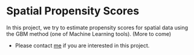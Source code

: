 # Spatial Propensity Scores

In this project, we try to estimate propensity scores for spatial data using the GBM method (one of Machine Learning tools). (More to come)
* Please contact [me](chanmink@bu.edu) if you are interested in this project.

